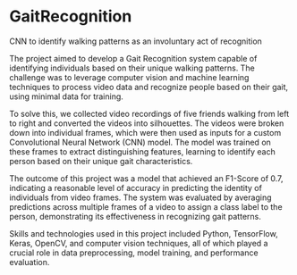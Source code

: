 # GaitRecognition
CNN to identify walking patterns as an involuntary act of recognition

The project aimed to develop a Gait Recognition system capable of identifying individuals based on their unique walking patterns. The challenge was to leverage computer vision and machine learning techniques to process video data and recognize people based on their gait, using minimal data for training.

To solve this, we collected video recordings of five friends walking from left to right and converted the videos into silhouettes. The videos were broken down into individual frames, which were then used as inputs for a custom Convolutional Neural Network (CNN) model. The model was trained on these frames to extract distinguishing features, learning to identify each person based on their unique gait characteristics.

The outcome of this project was a model that achieved an F1-Score of 0.7, indicating a reasonable level of accuracy in predicting the identity of individuals from video frames. The system was evaluated by averaging predictions across multiple frames of a video to assign a class label to the person, demonstrating its effectiveness in recognizing gait patterns.

Skills and technologies used in this project included Python, TensorFlow, Keras, OpenCV, and computer vision techniques, all of which played a crucial role in data preprocessing, model training, and performance evaluation.
